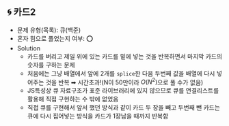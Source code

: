 ## 🌀 카드2

- 문제 유형(목록): 큐(백준)
- 혼자 힘으로 풀었는지 여부: ⭕️
- Solution
  - 카드를 버리고 제일 위에 있는 카드를 밑에 넣는 것을 반복하면서 마지막 카드의 숫자를 구하는 문제
  - 처음에는 그냥 배열에서 앞에 2개를 `splice`한 다음 두번째 값을 배열에 다시 넣어주는 것을 반복
    ➡︎ 시간초과!(N이 50만이라 $O(N^2)$으로 풀 수가 없음)
  - JS특성상 큐 자료구조가 표준 라이브러리에 있지 않으므로 큐를 연결리스트를 활용해 직접 구현하는 수 밖에 없었음
  - 직접 큐를 구현해서 앞서 했던 방식과 같이 카드 두 장을 빼고 두번째 뺀 카드는 큐에 다시 집어넣는 방식을 카드가 1장남을 때까지 반복함
